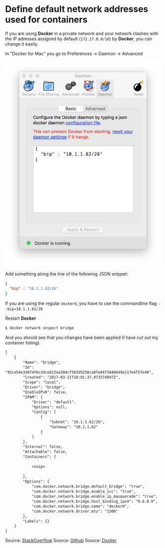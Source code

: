 # Define default network addresses used for containers

If you are using **Docker** in a private network and your network clashes with the IP adresses assigned by default (`172.17.0.0/16`) by **Docker**, you can change it easily.

In "Docker for Mac" you go to Preferences -> Daemon -> Advanced

![docker for mac network settings](docker4mac-network.png)

Add something along the line of the following JSON snippet:

```json
{
  "bip" : "10.1.1.62/26"
}
```

If you are using the regular `dockerd`, you have to use the commandline flag `--bip=10.1.1.62/26`

Restart **Docker**

```bash
$ docker network inspect bridge
```

And you should see that you changes have been applied (I have _cut_ out my container listing).

```
[
    {
        "Name": "bridge",
        "Id": "92ce54e3d4f4f6c3dce813ea30dcf503d9258ca8fe84f3840649e117e4f5fe40",
        "Created": "2017-03-21T18:01:37.973374097Z",
        "Scope": "local",
        "Driver": "bridge",
        "EnableIPv6": false,
        "IPAM": {
            "Driver": "default",
            "Options": null,
            "Config": [
                {
                    "Subnet": "10.1.1.62/26",
                    "Gateway": "10.1.1.62"
                }
            ]
        },
        "Internal": false,
        "Attachable": false,
        "Containers": {

            <snip>

        },
        "Options": {
            "com.docker.network.bridge.default_bridge": "true",
            "com.docker.network.bridge.enable_icc": "true",
            "com.docker.network.bridge.enable_ip_masquerade": "true",
            "com.docker.network.bridge.host_binding_ipv4": "0.0.0.0",
            "com.docker.network.bridge.name": "docker0",
            "com.docker.network.driver.mtu": "1500"
        },
        "Labels": {}
    }
]
```

Source: [StackOverflow](https://stackoverflow.com/questions/27344282/how-can-i-change-the-default-assigned-ip-address-for-docker-containers)
Source: [Github](https://github.com/docker/docker/issues/3812)
Source: [Docker](https://docs.docker.com/engine/userguide/networking/work-with-networks/)

